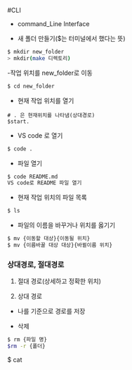 #CLI
- command_Line Interface

- 새 폴더 만들기($는 터미널에서 했다는 뜻)
```bash
$ mkdir new_folder
> mkdir(make 디렉토리)
```

-작업 위치를 new_folder로 이동
```bash
$ cd new_folder
```

- 현재 작업 위치를 열기
```
# . 은 현재위치를 나타냄(상대경로)
$start.
```

- VS code 로 열기
```bash
$ code .
```

- 파일 열기
```bash
$ code README.md
VS code로 README 파일 열기
```


- 현재 작업 위치의 파일 목록
```bash
$ ls
```

- 파일의 이름을 바꾸거나 위치를 옳기기
```bash
$ mv {이동할 대상}{이동될 위치}
$ mv {이름바꿀 대상 대상}{바뀔이름 위치}
```


### 상대경로, 절대경로
1. 절대 경로(상세하고 정확한 위치)

2. 상대 경로
- 나를 기준으로 경로를 저장

- 삭제
```bash
$ rm {파일 명}
$rm -r {폴더}
```

$ cat 